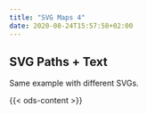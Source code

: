 ```yaml
---
title: "SVG Maps 4"
date: 2020-08-24T15:57:58+02:00
---
```


## SVG Paths + Text

Same example with different SVGs.

{{< ods-content >}}